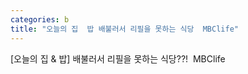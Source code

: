 ```yaml
---
categories: b
title: "오늘의 집  밥 배불러서 리필을 못하는 식당  MBClife"
---
```

[오늘의 집 & 밥] 배불러서 리필을 못하는 식당??!&nbsp;&nbsp;MBClife